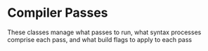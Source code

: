 # Compiler Passes

These classes manage what passes to run, what syntax processes comprise each pass, and what build flags to apply to each pass